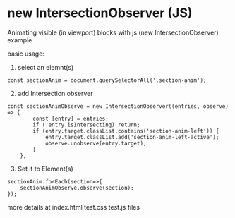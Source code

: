 # new IntersectionObserver (JS)
Animating visible (in viewport) blocks with js (new IntersectionObserver) example

basic usage:
1. select an elemnt(s)

`const sectionAnim = document.querySelectorAll('.section-anim');`

2. add Intersection observer

```
const sectionAnimObserve = new IntersectionObserver((entries, observe) => {
        const [entry] = entries;
        if (!entry.isIntersecting) return;
        if (entry.target.classList.contains('section-anim-left')) {
            entry.target.classList.add('section-anim-left-active');
            observe.unobserve(entry.target);
        }
    },
```
    
3. Set it to Element(s)

```
sectionAnim.forEach(section=>{
    sectionAnimObserve.observe(section);
});
```

more details at index.html test.css test.js files
